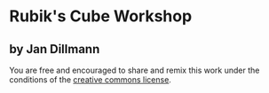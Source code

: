 # Rubik's Cube Workshop

## by Jan Dillmann

You are free and encouraged to share and remix this work under the conditions of the [creative commons license][1].

[1]: http://creativecommons.org/licenses/by-nc-sa/3.0/